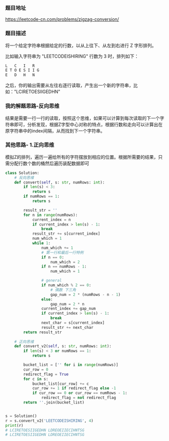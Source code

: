 ### 题目地址
https://leetcode-cn.com/problems/zigzag-conversion/

### 题目描述
将一个给定字符串根据给定的行数，以从上往下、从左到右进行 Z 字形排列。

比如输入字符串为 "LEETCODEISHIRING" 行数为 3 时，排列如下：
```python
L   C   I   R
E T O E S I I G
E   D   H   N
```
之后，你的输出需要从左往右逐行读取，产生出一个新的字符串，比如："LCIRETOESIIGEDHN"

### 我的解题思路-反向思维
结果是需要一行一行的读取，按照这个思维，如果可以计算到每次读取的下一个字符串即可，分析发现，根据Z字型中心对称的特点，根据行数和走向可以计算出在原字符串中的index间隔，从而找到下一个字符串。

### 其他思路- 1.正向思维
模拟Z的排列，遍历一遍给所有的字符摆放到相应的位置。根据所需要的结果，只需分配行数个数的桶然后遍历装配数据即可

```python
class Solution:
    # 反向思维
    def convert(self, s: str, numRows: int):
        if len(s) < 3:
            return s
        if numRows == 1:
            return s

        result_str = ''
        for n in range(numRows):
            current_index = n
            if current_index > len(s) - 1:
                break
            result_str += s[current_index]
            num_which = 1
            while 1:
                num_which += 1
                # 第一行和最后一行特例
                if n == 0:
                    num_which = 2
                if n == numRows - 1:
                    num_which = 1

                # general
                if num_which % 2 == 0:
                    # 偶数 下三角
                    gap_num = 2 * (numRows - n - 1)
                else:
                    gap_num = 2 * n
                current_index += gap_num
                if current_index > len(s) - 1:
                    break
                next_char = s[current_index]
                result_str += next_char
        return result_str
    
    # 正向思维
    def convert_v2(self, s: str, numRows: int):
        if len(s) < 3 or numRows == 1:
            return s

        bucket_list = ['' for i in range(numRows)]
        cur_row = 0
        redirect_flag = True
        for c in s:
            bucket_list[cur_row] += c
            cur_row += 1 if redirect_flag else -1
            if cur_row == 0 or cur_row == numRows - 1:
                redirect_flag = not redirect_flag
        return ''.join(bucket_list)


s = Solution()
r = s.convert_v2('LEETCODEISHIRING', 4)
print(r)
# LCIRETOESIIGEDHN LDREOEIIECIHNTSG
# LCIRETOESIIGEDHN LDREOEIIECIHNTSG
```

